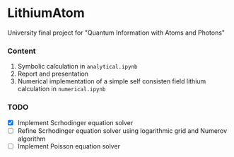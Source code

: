 # LithiumAtom
University final project for "Quantum Information with Atoms and Photons"

### Content
1) Symbolic calculation in `analytical.ipynb`
2) Report and presentation
3) Numerical implementation of a simple self consisten field lithium calculation in `numerical.ipynb`

### TODO
 - [x] Implement Scrhodinger equation solver
 - [ ] Refine Scrhodinger equation solver using logarithmic grid and Numerov algorithm
 - [ ] Implement Poisson equation solver 
